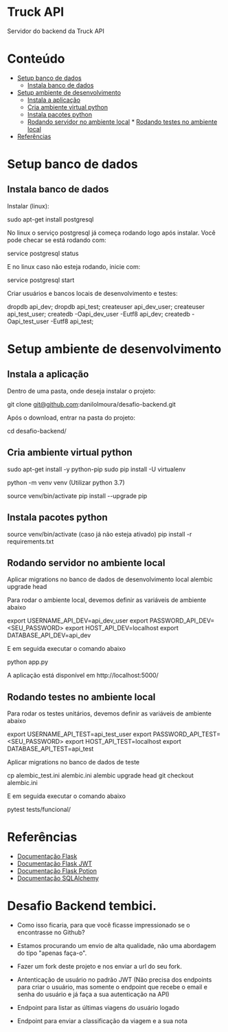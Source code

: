# Truck API

Servidor do backend da Truck API

# Conteúdo
   * [Setup banco de dados](#setup-banco-de-dados)
      * [Instala banco de dados](#instala-banco-de-dados)
   * [Setup ambiente de desenvolvimento](#setup-ambiente-de-desenvolvimento)
      * [Instala a aplicação](#instala-a-aplicacao)
      * [Cria ambiente virtual python](#cria-ambiente-virtual-python)
      * [Instala pacotes python](#instala-pacotes-python)
      * [Rodando servidor no ambiente local](#rodando-servidor-no-ambiente-local)
    * [Rodando testes no ambiente local](#rodando-testes-no-ambiente-local)
   * [Referências](#referências)

# Setup banco de dados

## Instala banco de dados

Instalar (linux):

  sudo apt-get install postgresql

No linux o serviço postgresql já começa rodando logo após instalar. Você pode checar se está rodando com:

  service postgresql status

E no linux caso não esteja rodando, inicie com:

  service postgresql start

Criar usuários e bancos locais de desenvolvimento e testes:

  dropdb api_dev;
  dropdb api_test;
  createuser api_dev_user;
  createuser api_test_user;
  createdb -Oapi_dev_user -Eutf8 api_dev;
  createdb -Oapi_test_user -Eutf8 api_test;

# Setup ambiente de desenvolvimento

## Instala a aplicação

Dentro de uma pasta, onde deseja instalar o projeto:

  git clone git@github.com:danilolmoura/desafio-backend.git

Após o download, entrar na pasta do projeto:

  cd desafio-backend/

## Cria ambiente virtual python

  sudo apt-get install -y python-pip
  sudo pip install -U virtualenv

  python -m venv venv (Utilizar python 3.7)

  source venv/bin/activate
  pip install --upgrade pip

## Instala pacotes python

  source venv/bin/activate (caso já não esteja ativado)
  pip install -r requirements.txt

## Rodando servidor no ambiente local

Aplicar migrations no banco de dados de desenvolvimento local
  alembic upgrade head

Para rodar o ambiente local, devemos definir as variáveis de ambiente abaixo

  export USERNAME_API_DEV=api_dev_user
  export PASSWORD_API_DEV=<SEU_PASSWORD>
  export HOST_API_DEV=localhost
  export DATABASE_API_DEV=api_dev

E em seguida executar o comando abaixo

  python app.py

A aplicação está disponível em http://localhost:5000/

## Rodando testes no ambiente local

Para rodar os testes unitários, devemos definir as variáveis de ambiente abaixo

  export USERNAME_API_TEST=api_test_user
  export PASSWORD_API_TEST=<SEU_PASSWORD>
  export HOST_API_TEST=localhost
  export DATABASE_API_TEST=api_test

Aplicar migrations no banco de dados de teste

  cp alembic_test.ini alembic.ini
  alembic upgrade head
  git checkout alembic.ini

E em seguida executar o comando abaixo

  pytest tests/funcional/

# Referências

* [Documentação Flask](http://flask.palletsprojects.com/en/1.1.x/)
* [Documentação Flask JWT](https://pythonhosted.org/Flask-JWT/)
* [Documentação Flask Potion](https://potion.readthedocs.io/en/latest/)
* [Documentação SQLAlchemy](https://docs.sqlalchemy.org/en/13/)



# Desafio Backend tembici.

- Como isso ficaria, para que você ficasse impressionado se o encontrasse no Github? 
- Estamos procurando um envio de alta qualidade, não uma abordagem do tipo "apenas faça-o".
- Fazer um fork deste projeto e nos enviar a url do seu fork.
- Antenticação de usuário no padrão JWT (Não precisa dos endpoints para criar o usuário, mas somente o endpoint que recebe o email e senha do usuário e já faça a sua autenticação na API)

- Endpoint para listar as últimas viagens do usuário logado
- Endpoint para enviar a classificação da viagem e a sua nota
